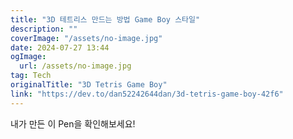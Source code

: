 ```yaml
---
title: "3D 테트리스 만드는 방법 Game Boy 스타일"
description: ""
coverImage: "/assets/no-image.jpg"
date: 2024-07-27 13:44
ogImage: 
  url: /assets/no-image.jpg
tag: Tech
originalTitle: "3D Tetris Game Boy"
link: "https://dev.to/dan52242644dan/3d-tetris-game-boy-42f6"
---
```



내가 만든 이 Pen을 확인해보세요!